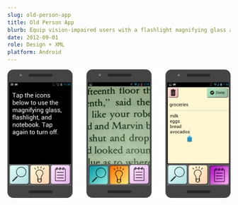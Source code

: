```yaml
---
slug: old-person-app
title: Old Person App
blurb: Equip vision-impaired users with a flashlight magnifying glass and large print notebook.
date: 2012-09-01
role: Design + XML
platform: Android
---
```


<div class='sampleImage'>
  <img src='sample.png' alt='Old person app' />
</div>
